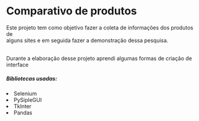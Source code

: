 # Comparativo de produtos
Este projeto tem como objetivo fazer a coleta de informações dos produtos de <br>
alguns sites e em seguida fazer a demonstração dessa pesquisa.<br><br>

Durante a elaboração desse projeto aprendi algumas formas de criação de interface<br>

<h5>Bibliotecas usadas:</h5>
<li> Selenium</li>
<li>PySipleGUI</li>
<li> TkInter</li>
<li> Pandas</li>
